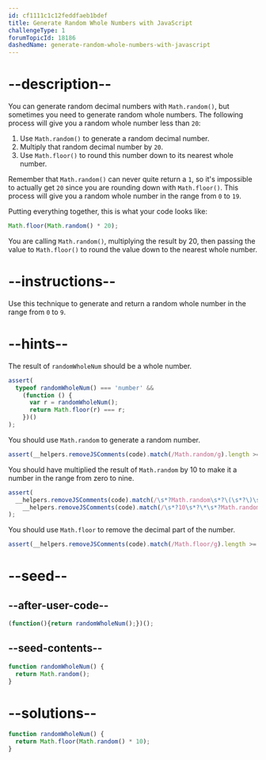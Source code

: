 ```yaml
---
id: cf1111c1c12feddfaeb1bdef
title: Generate Random Whole Numbers with JavaScript
challengeType: 1
forumTopicId: 18186
dashedName: generate-random-whole-numbers-with-javascript
---
```


# --description--

You can generate random decimal numbers with `Math.random()`, but sometimes you need to generate random whole numbers. The following process will give you a random whole number less than `20`:

1. Use `Math.random()` to generate a random decimal number.
2. Multiply that random decimal number by `20`.
3. Use `Math.floor()` to round this number down to its nearest whole number.

Remember that `Math.random()` can never quite return a `1`, so it's impossible to actually get `20` since you are rounding down with `Math.floor()`. This process will give you a random whole number in the range from `0` to `19`.

Putting everything together, this is what your code looks like:

```js
Math.floor(Math.random() * 20);
```

You are calling `Math.random()`, multiplying the result by 20, then passing the value to `Math.floor()` to round the value down to the nearest whole number.

# --instructions--

Use this technique to generate and return a random whole number in the range from `0` to `9`.

# --hints--

The result of `randomWholeNum` should be a whole number.

```js
assert(
  typeof randomWholeNum() === 'number' &&
    (function () {
      var r = randomWholeNum();
      return Math.floor(r) === r;
    })()
);
```

You should use `Math.random` to generate a random number.

```js
assert(__helpers.removeJSComments(code).match(/Math.random/g).length >= 1);
```

You should have multiplied the result of `Math.random` by 10 to make it a number in the range from zero to nine.

```js
assert(
  __helpers.removeJSComments(code).match(/\s*?Math.random\s*?\(\s*?\)\s*?\*\s*?10[\D]\s*?/g) ||
    __helpers.removeJSComments(code).match(/\s*?10\s*?\*\s*?Math.random\s*?\(\s*?\)\s*?/g)
);
```

You should use `Math.floor` to remove the decimal part of the number.

```js
assert(__helpers.removeJSComments(code).match(/Math.floor/g).length >= 1);
```

# --seed--

## --after-user-code--

```js
(function(){return randomWholeNum();})();
```

## --seed-contents--

```js
function randomWholeNum() {
  return Math.random();
}
```

# --solutions--

```js
function randomWholeNum() {
  return Math.floor(Math.random() * 10);
}
```
